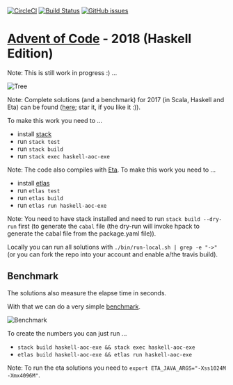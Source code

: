[![CircleCI](https://circleci.com/gh/rolandtritsch/haskell-aoc-2018.svg?style=svg)](https://circleci.com/gh/rolandtritsch/haskell-aoc-2018) [![Build Status](https://travis-ci.org/rolandtritsch/haskell-aoc-2018.svg?branch=master)](https://travis-ci.org/rolandtritsch/haskell-aoc-2018) [![GitHub issues](https://img.shields.io/github/issues/rolandtritsch/haskell-aoc-2018.svg)](https://github.com/rolandtritsch/haskell-aoc-2018/issues)

# [Advent of Code](https://adventofcode.com) - 2018 (Haskell Edition)

Note: This is still work in progress :) ...

![Tree](https://www.dropbox.com/s/wjpu4qn5kxe5l7l/aoc0.png?dl=0&raw=1)

Note: Complete solutions (and a benchmark) for 2017 (in Scala, Haskell and Eta) can be found ([here](https://github.com/rolandtritsch/scala-aoc-2017); star it, if you like it :)).

To make this work you need to ...

* install [stack](https://www.haskellstack.org)
* run `stack test`
* run `stack build`
* run `stack exec haskell-aoc-exe`

Note: The code also compiles with [Eta](https://eta-lang.org). To make this work you need to ...

* install [etlas](https://eta-lang.org/docs/user-guides/eta-user-guide/installation/etlas)
* run `etlas test`
* run `etlas build`
* run `etlas run haskell-aoc-exe`

Note: You need to have stack installed and need to run `stack build --dry-run` first (to generate the `cabal` file (the dry-run will invoke hpack to generate the cabal file from the package.yaml file)).

Locally you can run all solutions with `./bin/run-local.sh | grep -e "->"` (or you can fork the repo into your account and enable a/the travis build).

## Benchmark

The solutions also measure the elapse time in seconds.

With that we can do a very simple [benchmark](https://docs.google.com/spreadsheets/d/1kHugZ-8mJczlmQRcda23YGvAgeqlJLt1I7cYlDD3Tws/edit?usp=sharing).

![Benchmark](https://www.dropbox.com/s/m6sztfj7qkybbdx/benchmark-2018.png?dl=0&raw=1)

To create the numbers you can just run ...

* `stack build haskell-aoc-exe && stack exec haskell-aoc-exe`
* `etlas build haskell-aoc-exe && etlas run haskell-aoc-exe`

Note: To run the eta solutions you need to `export ETA_JAVA_ARGS="-Xss1024M -Xmx4096M"`.
